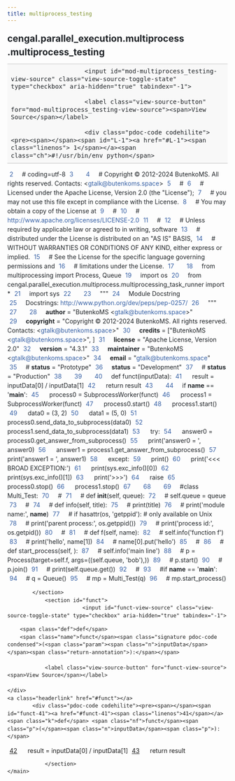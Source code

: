 ```yaml
---
title: multiprocess_testing
---
```


<div>
    <main class="pdoc">
            <section class="module-info">
                    <h1 class="modulename">
cengal<wbr>.parallel_execution<wbr>.multiprocess<wbr>.multiprocess_testing    </h1>

                
                        <input id="mod-multiprocess_testing-view-source" class="view-source-toggle-state" type="checkbox" aria-hidden="true" tabindex="-1">

                        <label class="view-source-button" for="mod-multiprocess_testing-view-source"><span>View Source</span></label>

                        <div class="pdoc-code codehilite"><pre><span></span><span id="L-1"><a href="#L-1"><span class="linenos"> 1</span></a><span class="ch">#!/usr/bin/env python</span>
</span><span id="L-2"><a href="#L-2"><span class="linenos"> 2</span></a><span class="c1"># coding=utf-8</span>
</span><span id="L-3"><a href="#L-3"><span class="linenos"> 3</span></a>
</span><span id="L-4"><a href="#L-4"><span class="linenos"> 4</span></a><span class="c1"># Copyright © 2012-2024 ButenkoMS. All rights reserved. Contacts: &lt;gtalk@butenkoms.space&gt;</span>
</span><span id="L-5"><a href="#L-5"><span class="linenos"> 5</span></a><span class="c1"># </span>
</span><span id="L-6"><a href="#L-6"><span class="linenos"> 6</span></a><span class="c1"># Licensed under the Apache License, Version 2.0 (the &quot;License&quot;);</span>
</span><span id="L-7"><a href="#L-7"><span class="linenos"> 7</span></a><span class="c1"># you may not use this file except in compliance with the License.</span>
</span><span id="L-8"><a href="#L-8"><span class="linenos"> 8</span></a><span class="c1"># You may obtain a copy of the License at</span>
</span><span id="L-9"><a href="#L-9"><span class="linenos"> 9</span></a><span class="c1"># </span>
</span><span id="L-10"><a href="#L-10"><span class="linenos">10</span></a><span class="c1">#     http://www.apache.org/licenses/LICENSE-2.0</span>
</span><span id="L-11"><a href="#L-11"><span class="linenos">11</span></a><span class="c1"># </span>
</span><span id="L-12"><a href="#L-12"><span class="linenos">12</span></a><span class="c1"># Unless required by applicable law or agreed to in writing, software</span>
</span><span id="L-13"><a href="#L-13"><span class="linenos">13</span></a><span class="c1"># distributed under the License is distributed on an &quot;AS IS&quot; BASIS,</span>
</span><span id="L-14"><a href="#L-14"><span class="linenos">14</span></a><span class="c1"># WITHOUT WARRANTIES OR CONDITIONS OF ANY KIND, either express or implied.</span>
</span><span id="L-15"><a href="#L-15"><span class="linenos">15</span></a><span class="c1"># See the License for the specific language governing permissions and</span>
</span><span id="L-16"><a href="#L-16"><span class="linenos">16</span></a><span class="c1"># limitations under the License.</span>
</span><span id="L-17"><a href="#L-17"><span class="linenos">17</span></a>
</span><span id="L-18"><a href="#L-18"><span class="linenos">18</span></a><span class="kn">from</span> <span class="nn">multiprocessing</span> <span class="kn">import</span> <span class="n">Process</span><span class="p">,</span> <span class="n">Queue</span>
</span><span id="L-19"><a href="#L-19"><span class="linenos">19</span></a><span class="kn">import</span> <span class="nn">os</span>
</span><span id="L-20"><a href="#L-20"><span class="linenos">20</span></a><span class="kn">from</span> <span class="nn">cengal.parallel_execution.multiprocess.multiprocessing_task_runner</span> <span class="kn">import</span> <span class="o">*</span>
</span><span id="L-21"><a href="#L-21"><span class="linenos">21</span></a><span class="kn">import</span> <span class="nn">sys</span>
</span><span id="L-22"><a href="#L-22"><span class="linenos">22</span></a>
</span><span id="L-23"><a href="#L-23"><span class="linenos">23</span></a><span class="sd">&quot;&quot;&quot;</span>
</span><span id="L-24"><a href="#L-24"><span class="linenos">24</span></a><span class="sd">Module Docstring</span>
</span><span id="L-25"><a href="#L-25"><span class="linenos">25</span></a><span class="sd">Docstrings: http://www.python.org/dev/peps/pep-0257/</span>
</span><span id="L-26"><a href="#L-26"><span class="linenos">26</span></a><span class="sd">&quot;&quot;&quot;</span>
</span><span id="L-27"><a href="#L-27"><span class="linenos">27</span></a>
</span><span id="L-28"><a href="#L-28"><span class="linenos">28</span></a><span class="n">__author__</span> <span class="o">=</span> <span class="s2">&quot;ButenkoMS &lt;gtalk@butenkoms.space&gt;&quot;</span>
</span><span id="L-29"><a href="#L-29"><span class="linenos">29</span></a><span class="n">__copyright__</span> <span class="o">=</span> <span class="s2">&quot;Copyright © 2012-2024 ButenkoMS. All rights reserved. Contacts: &lt;gtalk@butenkoms.space&gt;&quot;</span>
</span><span id="L-30"><a href="#L-30"><span class="linenos">30</span></a><span class="n">__credits__</span> <span class="o">=</span> <span class="p">[</span><span class="s2">&quot;ButenkoMS &lt;gtalk@butenkoms.space&gt;&quot;</span><span class="p">,</span> <span class="p">]</span>
</span><span id="L-31"><a href="#L-31"><span class="linenos">31</span></a><span class="n">__license__</span> <span class="o">=</span> <span class="s2">&quot;Apache License, Version 2.0&quot;</span>
</span><span id="L-32"><a href="#L-32"><span class="linenos">32</span></a><span class="n">__version__</span> <span class="o">=</span> <span class="s2">&quot;4.3.1&quot;</span>
</span><span id="L-33"><a href="#L-33"><span class="linenos">33</span></a><span class="n">__maintainer__</span> <span class="o">=</span> <span class="s2">&quot;ButenkoMS &lt;gtalk@butenkoms.space&gt;&quot;</span>
</span><span id="L-34"><a href="#L-34"><span class="linenos">34</span></a><span class="n">__email__</span> <span class="o">=</span> <span class="s2">&quot;gtalk@butenkoms.space&quot;</span>
</span><span id="L-35"><a href="#L-35"><span class="linenos">35</span></a><span class="c1"># __status__ = &quot;Prototype&quot;</span>
</span><span id="L-36"><a href="#L-36"><span class="linenos">36</span></a><span class="n">__status__</span> <span class="o">=</span> <span class="s2">&quot;Development&quot;</span>
</span><span id="L-37"><a href="#L-37"><span class="linenos">37</span></a><span class="c1"># __status__ = &quot;Production&quot;</span>
</span><span id="L-38"><a href="#L-38"><span class="linenos">38</span></a>
</span><span id="L-39"><a href="#L-39"><span class="linenos">39</span></a>
</span><span id="L-40"><a href="#L-40"><span class="linenos">40</span></a><span class="k">def</span> <span class="nf">funct</span><span class="p">(</span><span class="n">inputData</span><span class="p">):</span>
</span><span id="L-41"><a href="#L-41"><span class="linenos">41</span></a>    <span class="n">result</span> <span class="o">=</span> <span class="n">inputData</span><span class="p">[</span><span class="mi">0</span><span class="p">]</span> <span class="o">/</span> <span class="n">inputData</span><span class="p">[</span><span class="mi">1</span><span class="p">]</span>
</span><span id="L-42"><a href="#L-42"><span class="linenos">42</span></a>    <span class="k">return</span> <span class="n">result</span>
</span><span id="L-43"><a href="#L-43"><span class="linenos">43</span></a>
</span><span id="L-44"><a href="#L-44"><span class="linenos">44</span></a><span class="k">if</span> <span class="vm">__name__</span> <span class="o">==</span> <span class="s1">&#39;__main__&#39;</span><span class="p">:</span>
</span><span id="L-45"><a href="#L-45"><span class="linenos">45</span></a>    <span class="n">process0</span> <span class="o">=</span> <span class="n">SubprocessWorker</span><span class="p">(</span><span class="n">funct</span><span class="p">)</span>
</span><span id="L-46"><a href="#L-46"><span class="linenos">46</span></a>    <span class="n">process1</span> <span class="o">=</span> <span class="n">SubprocessWorker</span><span class="p">(</span><span class="n">funct</span><span class="p">)</span>
</span><span id="L-47"><a href="#L-47"><span class="linenos">47</span></a>    <span class="n">process0</span><span class="o">.</span><span class="n">start</span><span class="p">()</span>
</span><span id="L-48"><a href="#L-48"><span class="linenos">48</span></a>    <span class="n">process1</span><span class="o">.</span><span class="n">start</span><span class="p">()</span>
</span><span id="L-49"><a href="#L-49"><span class="linenos">49</span></a>    <span class="n">data0</span> <span class="o">=</span> <span class="p">(</span><span class="mi">3</span><span class="p">,</span> <span class="mi">2</span><span class="p">)</span>
</span><span id="L-50"><a href="#L-50"><span class="linenos">50</span></a>    <span class="n">data1</span> <span class="o">=</span> <span class="p">(</span><span class="mi">5</span><span class="p">,</span> <span class="mi">0</span><span class="p">)</span>
</span><span id="L-51"><a href="#L-51"><span class="linenos">51</span></a>    <span class="n">process0</span><span class="o">.</span><span class="n">send_data_to_subprocess</span><span class="p">(</span><span class="n">data0</span><span class="p">)</span>
</span><span id="L-52"><a href="#L-52"><span class="linenos">52</span></a>    <span class="n">process1</span><span class="o">.</span><span class="n">send_data_to_subprocess</span><span class="p">(</span><span class="n">data1</span><span class="p">)</span>
</span><span id="L-53"><a href="#L-53"><span class="linenos">53</span></a>    <span class="k">try</span><span class="p">:</span>
</span><span id="L-54"><a href="#L-54"><span class="linenos">54</span></a>        <span class="n">answer0</span> <span class="o">=</span> <span class="n">process0</span><span class="o">.</span><span class="n">get_answer_from_subprocess</span><span class="p">()</span>
</span><span id="L-55"><a href="#L-55"><span class="linenos">55</span></a>        <span class="nb">print</span><span class="p">(</span><span class="s1">&#39;answer0 = &#39;</span><span class="p">,</span> <span class="n">answer0</span><span class="p">)</span>
</span><span id="L-56"><a href="#L-56"><span class="linenos">56</span></a>        <span class="n">answer1</span> <span class="o">=</span> <span class="n">process1</span><span class="o">.</span><span class="n">get_answer_from_subprocess</span><span class="p">()</span>
</span><span id="L-57"><a href="#L-57"><span class="linenos">57</span></a>        <span class="nb">print</span><span class="p">(</span><span class="s1">&#39;answer1 = &#39;</span><span class="p">,</span> <span class="n">answer1</span><span class="p">)</span>
</span><span id="L-58"><a href="#L-58"><span class="linenos">58</span></a>    <span class="k">except</span><span class="p">:</span>
</span><span id="L-59"><a href="#L-59"><span class="linenos">59</span></a>        <span class="nb">print</span><span class="p">()</span>
</span><span id="L-60"><a href="#L-60"><span class="linenos">60</span></a>        <span class="nb">print</span><span class="p">(</span><span class="s1">&#39;&lt;&lt;&lt; BROAD EXCEPTION:&#39;</span><span class="p">)</span>
</span><span id="L-61"><a href="#L-61"><span class="linenos">61</span></a>        <span class="nb">print</span><span class="p">(</span><span class="n">sys</span><span class="o">.</span><span class="n">exc_info</span><span class="p">()[</span><span class="mi">0</span><span class="p">])</span>
</span><span id="L-62"><a href="#L-62"><span class="linenos">62</span></a>        <span class="nb">print</span><span class="p">(</span><span class="n">sys</span><span class="o">.</span><span class="n">exc_info</span><span class="p">()[</span><span class="mi">1</span><span class="p">])</span>
</span><span id="L-63"><a href="#L-63"><span class="linenos">63</span></a>        <span class="nb">print</span><span class="p">(</span><span class="s1">&#39;&gt;&gt;&gt;&#39;</span><span class="p">)</span>
</span><span id="L-64"><a href="#L-64"><span class="linenos">64</span></a>        <span class="k">raise</span>
</span><span id="L-65"><a href="#L-65"><span class="linenos">65</span></a>    <span class="n">process0</span><span class="o">.</span><span class="n">stop</span><span class="p">()</span>
</span><span id="L-66"><a href="#L-66"><span class="linenos">66</span></a>    <span class="n">process1</span><span class="o">.</span><span class="n">stop</span><span class="p">()</span>
</span><span id="L-67"><a href="#L-67"><span class="linenos">67</span></a>
</span><span id="L-68"><a href="#L-68"><span class="linenos">68</span></a>
</span><span id="L-69"><a href="#L-69"><span class="linenos">69</span></a><span class="c1">#class Multi_Test:</span>
</span><span id="L-70"><a href="#L-70"><span class="linenos">70</span></a><span class="c1">#</span>
</span><span id="L-71"><a href="#L-71"><span class="linenos">71</span></a><span class="c1">#    def __init__(self, queue):</span>
</span><span id="L-72"><a href="#L-72"><span class="linenos">72</span></a><span class="c1">#        self.queue = queue</span>
</span><span id="L-73"><a href="#L-73"><span class="linenos">73</span></a><span class="c1">#</span>
</span><span id="L-74"><a href="#L-74"><span class="linenos">74</span></a><span class="c1">#    def info(self, title):</span>
</span><span id="L-75"><a href="#L-75"><span class="linenos">75</span></a><span class="c1">#        print(title)</span>
</span><span id="L-76"><a href="#L-76"><span class="linenos">76</span></a><span class="c1">#        print(&#39;module name:&#39;, __name__)</span>
</span><span id="L-77"><a href="#L-77"><span class="linenos">77</span></a><span class="c1">#        if hasattr(os, &#39;getppid&#39;):  # only available on Unix</span>
</span><span id="L-78"><a href="#L-78"><span class="linenos">78</span></a><span class="c1">#            print(&#39;parent process:&#39;, os.getppid())</span>
</span><span id="L-79"><a href="#L-79"><span class="linenos">79</span></a><span class="c1">#        print(&#39;process id:&#39;, os.getpid())</span>
</span><span id="L-80"><a href="#L-80"><span class="linenos">80</span></a><span class="c1">#</span>
</span><span id="L-81"><a href="#L-81"><span class="linenos">81</span></a><span class="c1">#    def f(self, name):</span>
</span><span id="L-82"><a href="#L-82"><span class="linenos">82</span></a><span class="c1">#        self.info(&#39;function f&#39;)</span>
</span><span id="L-83"><a href="#L-83"><span class="linenos">83</span></a><span class="c1">#        print(&#39;hello&#39;, name[1])</span>
</span><span id="L-84"><a href="#L-84"><span class="linenos">84</span></a><span class="c1">#        name[0].put(&#39;hello&#39;)</span>
</span><span id="L-85"><a href="#L-85"><span class="linenos">85</span></a><span class="c1">#</span>
</span><span id="L-86"><a href="#L-86"><span class="linenos">86</span></a><span class="c1">#    def start_process(self, ):</span>
</span><span id="L-87"><a href="#L-87"><span class="linenos">87</span></a><span class="c1">#        self.info(&#39;main line&#39;)</span>
</span><span id="L-88"><a href="#L-88"><span class="linenos">88</span></a><span class="c1">#        p = Process(target=self.f, args=((self.queue, &#39;bob&#39;),))</span>
</span><span id="L-89"><a href="#L-89"><span class="linenos">89</span></a><span class="c1">#        p.start()</span>
</span><span id="L-90"><a href="#L-90"><span class="linenos">90</span></a><span class="c1">#        p.join()</span>
</span><span id="L-91"><a href="#L-91"><span class="linenos">91</span></a><span class="c1">#        print(self.queue.get())</span>
</span><span id="L-92"><a href="#L-92"><span class="linenos">92</span></a><span class="c1">#</span>
</span><span id="L-93"><a href="#L-93"><span class="linenos">93</span></a><span class="c1">#if __name__ == &#39;__main__&#39;:</span>
</span><span id="L-94"><a href="#L-94"><span class="linenos">94</span></a><span class="c1">#    q = Queue()</span>
</span><span id="L-95"><a href="#L-95"><span class="linenos">95</span></a><span class="c1">#    mp = Multi_Test(q)</span>
</span><span id="L-96"><a href="#L-96"><span class="linenos">96</span></a><span class="c1">#    mp.start_process()</span>
</span></pre></div>


            </section>
                <section id="funct">
                            <input id="funct-view-source" class="view-source-toggle-state" type="checkbox" aria-hidden="true" tabindex="-1">
<div class="attr function">
            
        <span class="def">def</span>
        <span class="name">funct</span><span class="signature pdoc-code condensed">(<span class="param"><span class="n">inputData</span></span><span class="return-annotation">):</span></span>

                <label class="view-source-button" for="funct-view-source"><span>View Source</span></label>

    </div>
    <a class="headerlink" href="#funct"></a>
            <div class="pdoc-code codehilite"><pre><span></span><span id="funct-41"><a href="#funct-41"><span class="linenos">41</span></a><span class="k">def</span> <span class="nf">funct</span><span class="p">(</span><span class="n">inputData</span><span class="p">):</span>
</span><span id="funct-42"><a href="#funct-42"><span class="linenos">42</span></a>    <span class="n">result</span> <span class="o">=</span> <span class="n">inputData</span><span class="p">[</span><span class="mi">0</span><span class="p">]</span> <span class="o">/</span> <span class="n">inputData</span><span class="p">[</span><span class="mi">1</span><span class="p">]</span>
</span><span id="funct-43"><a href="#funct-43"><span class="linenos">43</span></a>    <span class="k">return</span> <span class="n">result</span>
</span></pre></div>


    

                </section>
    </main>


<style>pre{line-height:125%;}span.linenos{color:inherit; background-color:transparent; padding-left:5px; padding-right:20px;}.pdoc-code .hll{background-color:#ffffcc}.pdoc-code{background:#f8f8f8;}.pdoc-code .c{color:#3D7B7B; font-style:italic}.pdoc-code .err{border:1px solid #FF0000}.pdoc-code .k{color:#008000; font-weight:bold}.pdoc-code .o{color:#666666}.pdoc-code .ch{color:#3D7B7B; font-style:italic}.pdoc-code .cm{color:#3D7B7B; font-style:italic}.pdoc-code .cp{color:#9C6500}.pdoc-code .cpf{color:#3D7B7B; font-style:italic}.pdoc-code .c1{color:#3D7B7B; font-style:italic}.pdoc-code .cs{color:#3D7B7B; font-style:italic}.pdoc-code .gd{color:#A00000}.pdoc-code .ge{font-style:italic}.pdoc-code .gr{color:#E40000}.pdoc-code .gh{color:#000080; font-weight:bold}.pdoc-code .gi{color:#008400}.pdoc-code .go{color:#717171}.pdoc-code .gp{color:#000080; font-weight:bold}.pdoc-code .gs{font-weight:bold}.pdoc-code .gu{color:#800080; font-weight:bold}.pdoc-code .gt{color:#0044DD}.pdoc-code .kc{color:#008000; font-weight:bold}.pdoc-code .kd{color:#008000; font-weight:bold}.pdoc-code .kn{color:#008000; font-weight:bold}.pdoc-code .kp{color:#008000}.pdoc-code .kr{color:#008000; font-weight:bold}.pdoc-code .kt{color:#B00040}.pdoc-code .m{color:#666666}.pdoc-code .s{color:#BA2121}.pdoc-code .na{color:#687822}.pdoc-code .nb{color:#008000}.pdoc-code .nc{color:#0000FF; font-weight:bold}.pdoc-code .no{color:#880000}.pdoc-code .nd{color:#AA22FF}.pdoc-code .ni{color:#717171; font-weight:bold}.pdoc-code .ne{color:#CB3F38; font-weight:bold}.pdoc-code .nf{color:#0000FF}.pdoc-code .nl{color:#767600}.pdoc-code .nn{color:#0000FF; font-weight:bold}.pdoc-code .nt{color:#008000; font-weight:bold}.pdoc-code .nv{color:#19177C}.pdoc-code .ow{color:#AA22FF; font-weight:bold}.pdoc-code .w{color:#bbbbbb}.pdoc-code .mb{color:#666666}.pdoc-code .mf{color:#666666}.pdoc-code .mh{color:#666666}.pdoc-code .mi{color:#666666}.pdoc-code .mo{color:#666666}.pdoc-code .sa{color:#BA2121}.pdoc-code .sb{color:#BA2121}.pdoc-code .sc{color:#BA2121}.pdoc-code .dl{color:#BA2121}.pdoc-code .sd{color:#BA2121; font-style:italic}.pdoc-code .s2{color:#BA2121}.pdoc-code .se{color:#AA5D1F; font-weight:bold}.pdoc-code .sh{color:#BA2121}.pdoc-code .si{color:#A45A77; font-weight:bold}.pdoc-code .sx{color:#008000}.pdoc-code .sr{color:#A45A77}.pdoc-code .s1{color:#BA2121}.pdoc-code .ss{color:#19177C}.pdoc-code .bp{color:#008000}.pdoc-code .fm{color:#0000FF}.pdoc-code .vc{color:#19177C}.pdoc-code .vg{color:#19177C}.pdoc-code .vi{color:#19177C}.pdoc-code .vm{color:#19177C}.pdoc-code .il{color:#666666}</style>
<style>:root{--pdoc-background:#fff;}.pdoc{--text:#212529;--muted:#6c757d;--link:#3660a5;--link-hover:#1659c5;--code:#f8f8f8;--active:#fff598;--accent:#eee;--accent2:#c1c1c1;--nav-hover:rgba(255, 255, 255, 0.5);--name:#0066BB;--def:#008800;--annotation:#007020;}</style>
<style>.pdoc{color:var(--text);box-sizing:border-box;line-height:1.5;background:none;}.pdoc .pdoc-button{cursor:pointer;display:inline-block;border:solid black 1px;border-radius:2px;font-size:.75rem;padding:calc(0.5em - 1px) 1em;transition:100ms all;}.pdoc .pdoc-alert{padding:1rem 1rem 1rem calc(1.5rem + 24px);border:1px solid transparent;border-radius:.25rem;background-repeat:no-repeat;background-position:1rem center;margin-bottom:1rem;}.pdoc .pdoc-alert > *:last-child{margin-bottom:0;}.pdoc .pdoc-alert-note {color:#084298;background-color:#cfe2ff;border-color:#b6d4fe;background-image:url("data:image/svg+xml,%3Csvg%20xmlns%3D%22http%3A//www.w3.org/2000/svg%22%20width%3D%2224%22%20height%3D%2224%22%20fill%3D%22%23084298%22%20viewBox%3D%220%200%2016%2016%22%3E%3Cpath%20d%3D%22M8%2016A8%208%200%201%200%208%200a8%208%200%200%200%200%2016zm.93-9.412-1%204.705c-.07.34.029.533.304.533.194%200%20.487-.07.686-.246l-.088.416c-.287.346-.92.598-1.465.598-.703%200-1.002-.422-.808-1.319l.738-3.468c.064-.293.006-.399-.287-.47l-.451-.081.082-.381%202.29-.287zM8%205.5a1%201%200%201%201%200-2%201%201%200%200%201%200%202z%22/%3E%3C/svg%3E");}.pdoc .pdoc-alert-warning{color:#664d03;background-color:#fff3cd;border-color:#ffecb5;background-image:url("data:image/svg+xml,%3Csvg%20xmlns%3D%22http%3A//www.w3.org/2000/svg%22%20width%3D%2224%22%20height%3D%2224%22%20fill%3D%22%23664d03%22%20viewBox%3D%220%200%2016%2016%22%3E%3Cpath%20d%3D%22M8.982%201.566a1.13%201.13%200%200%200-1.96%200L.165%2013.233c-.457.778.091%201.767.98%201.767h13.713c.889%200%201.438-.99.98-1.767L8.982%201.566zM8%205c.535%200%20.954.462.9.995l-.35%203.507a.552.552%200%200%201-1.1%200L7.1%205.995A.905.905%200%200%201%208%205zm.002%206a1%201%200%201%201%200%202%201%201%200%200%201%200-2z%22/%3E%3C/svg%3E");}.pdoc .pdoc-alert-danger{color:#842029;background-color:#f8d7da;border-color:#f5c2c7;background-image:url("data:image/svg+xml,%3Csvg%20xmlns%3D%22http%3A//www.w3.org/2000/svg%22%20width%3D%2224%22%20height%3D%2224%22%20fill%3D%22%23842029%22%20viewBox%3D%220%200%2016%2016%22%3E%3Cpath%20d%3D%22M5.52.359A.5.5%200%200%201%206%200h4a.5.5%200%200%201%20.474.658L8.694%206H12.5a.5.5%200%200%201%20.395.807l-7%209a.5.5%200%200%201-.873-.454L6.823%209.5H3.5a.5.5%200%200%201-.48-.641l2.5-8.5z%22/%3E%3C/svg%3E");}.pdoc .visually-hidden{position:absolute !important;width:1px !important;height:1px !important;padding:0 !important;margin:-1px !important;overflow:hidden !important;clip:rect(0, 0, 0, 0) !important;white-space:nowrap !important;border:0 !important;}.pdoc h1, .pdoc h2, .pdoc h3{font-weight:300;margin:.3em 0;padding:.2em 0;}.pdoc > section:not(.module-info) h1{font-size:1.5rem;font-weight:500;}.pdoc > section:not(.module-info) h2{font-size:1.4rem;font-weight:500;}.pdoc > section:not(.module-info) h3{font-size:1.3rem;font-weight:500;}.pdoc > section:not(.module-info) h4{font-size:1.2rem;}.pdoc > section:not(.module-info) h5{font-size:1.1rem;}.pdoc a{text-decoration:none;color:var(--link);}.pdoc a:hover{color:var(--link-hover);}.pdoc blockquote{margin-left:2rem;}.pdoc pre{border-top:1px solid var(--accent2);border-bottom:1px solid var(--accent2);margin-top:0;margin-bottom:1em;padding:.5rem 0 .5rem .5rem;overflow-x:auto;background-color:var(--code);}.pdoc code{color:var(--text);padding:.2em .4em;margin:0;font-size:85%;background-color:var(--accent);border-radius:6px;}.pdoc a > code{color:inherit;}.pdoc pre > code{display:inline-block;font-size:inherit;background:none;border:none;padding:0;}.pdoc > section:not(.module-info){margin-bottom:1.5rem;}.pdoc .modulename{margin-top:0;font-weight:bold;}.pdoc .modulename a{color:var(--link);transition:100ms all;}.pdoc .git-button{float:right;border:solid var(--link) 1px;}.pdoc .git-button:hover{background-color:var(--link);color:var(--pdoc-background);}.view-source-toggle-state,.view-source-toggle-state ~ .pdoc-code{display:none;}.view-source-toggle-state:checked ~ .pdoc-code{display:block;}.view-source-button{display:inline-block;float:right;font-size:.75rem;line-height:1.5rem;color:var(--muted);padding:0 .4rem 0 1.3rem;cursor:pointer;text-indent:-2px;}.view-source-button > span{visibility:hidden;}.module-info .view-source-button{float:none;display:flex;justify-content:flex-end;margin:-1.2rem .4rem -.2rem 0;}.view-source-button::before{position:absolute;content:"View Source";display:list-item;list-style-type:disclosure-closed;}.view-source-toggle-state:checked ~ .attr .view-source-button::before,.view-source-toggle-state:checked ~ .view-source-button::before{list-style-type:disclosure-open;}.pdoc .docstring{margin-bottom:1.5rem;}.pdoc section:not(.module-info) .docstring{margin-left:clamp(0rem, 5vw - 2rem, 1rem);}.pdoc .docstring .pdoc-code{margin-left:1em;margin-right:1em;}.pdoc h1:target,.pdoc h2:target,.pdoc h3:target,.pdoc h4:target,.pdoc h5:target,.pdoc h6:target,.pdoc .pdoc-code > pre > span:target{background-color:var(--active);box-shadow:-1rem 0 0 0 var(--active);}.pdoc .pdoc-code > pre > span:target{display:block;}.pdoc div:target > .attr,.pdoc section:target > .attr,.pdoc dd:target > a{background-color:var(--active);}.pdoc *{scroll-margin:2rem;}.pdoc .pdoc-code .linenos{user-select:none;}.pdoc .attr:hover{filter:contrast(0.95);}.pdoc section, .pdoc .classattr{position:relative;}.pdoc .headerlink{--width:clamp(1rem, 3vw, 2rem);position:absolute;top:0;left:calc(0rem - var(--width));transition:all 100ms ease-in-out;opacity:0;}.pdoc .headerlink::before{content:"#";display:block;text-align:center;width:var(--width);height:2.3rem;line-height:2.3rem;font-size:1.5rem;}.pdoc .attr:hover ~ .headerlink,.pdoc *:target > .headerlink,.pdoc .headerlink:hover{opacity:1;}.pdoc .attr{display:block;margin:.5rem 0 .5rem;padding:.4rem .4rem .4rem 1rem;background-color:var(--accent);overflow-x:auto;}.pdoc .classattr{margin-left:2rem;}.pdoc .name{color:var(--name);font-weight:bold;}.pdoc .def{color:var(--def);font-weight:bold;}.pdoc .signature{background-color:transparent;}.pdoc .param, .pdoc .return-annotation{white-space:pre;}.pdoc .signature.multiline .param{display:block;}.pdoc .signature.condensed .param{display:inline-block;}.pdoc .annotation{color:var(--annotation);}.pdoc .view-value-toggle-state,.pdoc .view-value-toggle-state ~ .default_value{display:none;}.pdoc .view-value-toggle-state:checked ~ .default_value{display:inherit;}.pdoc .view-value-button{font-size:.5rem;vertical-align:middle;border-style:dashed;margin-top:-0.1rem;}.pdoc .view-value-button:hover{background:white;}.pdoc .view-value-button::before{content:"show";text-align:center;width:2.2em;display:inline-block;}.pdoc .view-value-toggle-state:checked ~ .view-value-button::before{content:"hide";}.pdoc .inherited{margin-left:2rem;}.pdoc .inherited dt{font-weight:700;}.pdoc .inherited dt, .pdoc .inherited dd{display:inline;margin-left:0;margin-bottom:.5rem;}.pdoc .inherited dd:not(:last-child):after{content:", ";}.pdoc .inherited .class:before{content:"class ";}.pdoc .inherited .function a:after{content:"()";}.pdoc .search-result .docstring{overflow:auto;max-height:25vh;}.pdoc .search-result.focused > .attr{background-color:var(--active);}.pdoc .attribution{margin-top:2rem;display:block;opacity:0.5;transition:all 200ms;filter:grayscale(100%);}.pdoc .attribution:hover{opacity:1;filter:grayscale(0%);}.pdoc .attribution img{margin-left:5px;height:35px;vertical-align:middle;width:70px;transition:all 200ms;}.pdoc table{display:block;width:max-content;max-width:100%;overflow:auto;margin-bottom:1rem;}.pdoc table th{font-weight:600;}.pdoc table th, .pdoc table td{padding:6px 13px;border:1px solid var(--accent2);}</style></div>